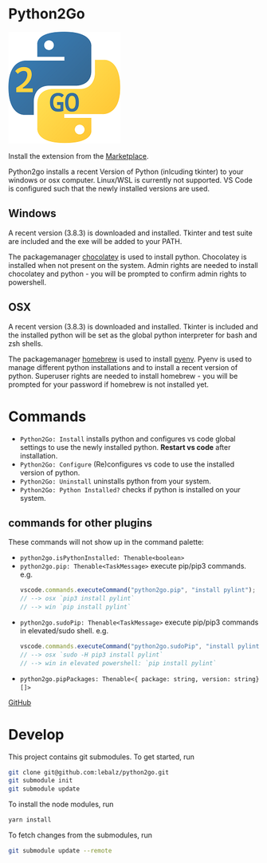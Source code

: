 # Python2Go

![Python2Go](logo.png)

Install the extension from the [Marketplace](https://marketplace.visualstudio.com/items?itemName=lebalz.python2go).

Python2go installs a recent Version of Python (inlcuding tkinter) to your windows or osx computer. Linux/WSL is currently not supported. VS Code is configured such that the newly installed versions are used.

## Windows

A recent version (3.8.3) is downloaded and installed. Tkinter and test suite are included and the exe will be added to your PATH.

The packagemanager [chocolatey](https://chocolatey.org/) is used to install python. Chocolatey is installed when not present on the system. Admin rights are needed to install chocolatey and python - you will be prompted to confirm admin rights to powershell.

## OSX

A recent version (3.8.3) is downloaded and installed. Tkinter is included and the installed python will be set as the global python interpreter for bash and zsh shells.

The packagemanager [homebrew](https://brew.sh/index_de) is used to install [pyenv](https://github.com/pyenv/pyenv). Pyenv is used to manage different python installations and to install a recent version of python. Superuser rights are needed to install homebrew - you will be prompted for your password if homebrew is not installed yet.

# Commands

- `Python2Go: Install` installs python and configures vs code global settings to use the newly installed python. **Restart vs code** after installation.
- `Python2Go: Configure` (Re)configures vs code to use the installed version of python.
- `Python2Go: Uninstall` uninstalls python from your system.
- `Python2Go: Python Installed?` checks if python is installed on your system.

## commands for other plugins

These commands will not show up in the command palette:

- `python2go.isPythonInstalled: Thenable<boolean>`
- `python2go.pip: Thenable<TaskMessage>` execute pip/pip3 commands. e.g.
  ```ts
  vscode.commands.executeCommand("python2go.pip", "install pylint");
  // --> osx `pip3 install pylint`
  // --> win `pip install pylint`
  ```
- `python2go.sudoPip: Thenable<TaskMessage>` execute pip/pip3 commands in elevated/sudo shell. e.g.
  ```ts
  vscode.commands.executeCommand("python2go.sudoPip", "install pylint");
  // --> osx `sudo -H pip3 install pylint`
  // --> win in elevated powershell: `pip install pylint`
  ```
- `python2go.pipPackages: Thenable<{ package: string, version: string}[]>`

[GitHub](https://github.com/lebalz/python2go)

# Develop

This project contains git submodules. To get started, run

```sh
git clone git@github.com:lebalz/python2go.git
git submodule init
git submodule update
```

To install the node modules, run

```sh
yarn install
```

To fetch changes from the submodules, run

```sh
git submodule update --remote
```
